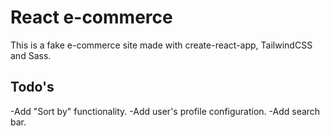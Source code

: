 # React e-commerce

This is a fake e-commerce site made with create-react-app, TailwindCSS and Sass.

## Todo's

-Add "Sort by" functionality.
-Add user's profile configuration.
-Add search bar.
